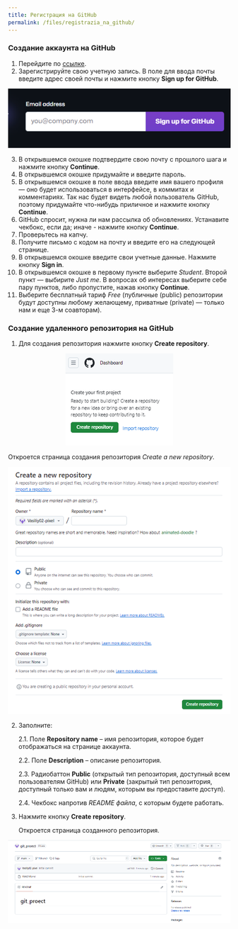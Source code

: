 ```yaml
---
title: Регистрация на GitHub
permalink: /files/registrazia_na_github/
---
```


### Создание аккаунта на GitHub
1. Перейдите по [ссылке](https://github.com/). 
2. Зарегистрируйте свою учетную запись. В поле для ввода почты введите адрес своей почты и нажмите кнопку **Sign up for GitHub**.

<p align="center">
  <img src="/images/registrazia_github.png" />
</p>

3. В открывшемся окошке подтвердите свою почту с прошлого шага и нажмите кнопку **Continue**.
4. В открывшемся окошке придумайте и введите пароль.
5. В открывшемся окошке в поле ввода введите имя вашего профиля — оно будет использоваться в интерфейсе, в коммитах и комментариях. Так нас будет видеть любой пользователь GitHub, поэтому придумайте что-нибудь приличное и нажмите кнопку **Continue**.
6. GitHub спросит, нужна ли нам рассылка об обновлениях. Устанавите чекбокс, если да; иначе - нажмите кнопку **Continue**.
7. Проверьтесь на капчу.
8. Получите письмо с кодом на почту и введите его на следующей странице.
9. В открывшемся окошке введите свои учетные данные. Нажмите кнопку **Sign in**.
10. В открывшемся окошке в первому пункте выберите *Student*. Второй пункт — выбирите *Just me*. В вопросах об интересах выберите себе пару пунктов, либо пропустите, нажав кнопку **Continue**.
11. Выберите бесплатный тариф *Free* (публичные (public) репозитории будут доступны любому желающему, приватные (private) — только нам и еще 3-м соавторам).

### Создание удаленного репозитория на GitHub

1. Для создания репозитория нажмите кнопку **Create repository**.

<p align="center">
  <img src="/images/create_repository.png" />
</p>

   Откроется страница создания репозитория *Create a new repository*.

<p align="center">
  <img src="/images/create_a_new_repository.png" />
</p>

2.   Заполните:
   
     2.1. Поле **Repository name** – имя репозитория, которое будет отображаться на странице аккаунта. 
     
     2.2. Поле **Description** – описание репозитория.
     
     2.3. Радиобаттон **Public** (открытый тип репозитория, доступный всем пользователям GitHub) или **Private** (закрытый тип репозитория, доступный только вам и людям, которым вы предоставите доступ).
     
     2.4. Чекбокс напротив *README файла*, с которым будете работать.

2. Нажмите кнопку **Create repository**.

   Откроется страница созданного репозитория.

<p align="center">
  <img src="/images/straniza_git_proect.png" />
</p>
